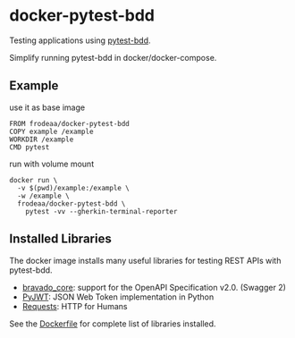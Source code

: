 # docker-pytest-bdd

Testing applications using [pytest-bdd].

Simplify running pytest-bdd in docker/docker-compose.

## Example

use it as base image

    FROM frodeaa/docker-pytest-bdd
    COPY example /example
    WORKDIR /example
    CMD pytest

run with volume mount

    docker run \
      -v $(pwd)/example:/example \
      -w /example \
      frodeaa/docker-pytest-bdd \
        pytest -vv --gherkin-terminal-reporter

## Installed Libraries

The docker image installs many useful libraries
for testing REST APIs with pytest-bdd.

 - [bravado_core]: support for the OpenAPI Specification v2.0. (Swagger 2)
 - [PyJWT]: JSON Web Token implementation in Python
 - [Requests]: HTTP for Humans

See the [Dockerfile] for complete list of libraries installed.

[Dockerfile]: https://github.com/frodeaa/docker-pytest-bdd/blob/master/Dockerfile
[pytest-bdd]: https://pypi.python.org/pypi/pytest-bdd
[bravado_core]: https://github.com/Yelp/bravado-core
[PyJWT]: https://pyjwt.readthedocs.io/en/latest
[Requests]: http://docs.python-requests.org/en/master/

